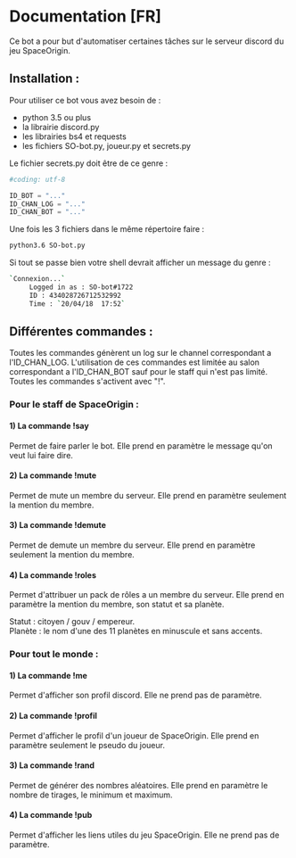 # Documentation [FR]

Ce bot a pour but d'automatiser certaines tâches sur le serveur discord du jeu SpaceOrigin.


## Installation :

Pour utiliser ce bot vous avez besoin de :
* python 3.5 ou plus
* la librairie discord.py
* les librairies bs4 et requests
* les fichiers SO-bot.py, joueur.py et secrets.py

Le fichier secrets.py doit être de ce genre :  
```python
#coding: utf-8

ID_BOT = "..."
ID_CHAN_LOG = "..."
ID_CHAN_BOT = "..."
``` 

Une fois les 3 fichiers dans le même répertoire faire :  
```sh
python3.6 SO-bot.py
```

Si tout se passe bien votre shell devrait afficher un message du genre :  
```sh
`Connexion...`
     Logged in as : SO-bot#1722
     ID : 434028726712532992
     Time : `20/04/18  17:52`
```

## Différentes commandes :

Toutes les commandes génèrent un log sur le channel correspondant a l'ID_CHAN_LOG. L'utilisation de ces commandes est limitée au salon correspondant a l'ID_CHAN_BOT sauf pour le staff qui n'est pas limité. Toutes les commandes s'activent avec "!".

### Pour le staff de SpaceOrigin :

#### 1) La commande !say

Permet de faire parler le bot.
Elle prend en paramètre le message qu'on veut lui faire dire.

#### 2) La commande !mute 

Permet de mute un membre du serveur.
Elle prend en paramètre seulement la mention du membre.

#### 3) La commande !demute

Permet de demute un membre du serveur.
Elle prend en paramètre seulement la mention du membre.

#### 4) La commande !roles 

Permet d'attribuer un pack de rôles a un membre du serveur.
Elle prend en paramètre la mention du membre, son statut et sa planète.

Statut : citoyen / gouv / empereur.  
Planète : le nom d'une des 11 planètes en minuscule et sans accents.

### Pour tout le monde : 

#### 1) La commande !me

Permet d'afficher son profil discord.
Elle ne prend pas de paramètre.

#### 2) La commande !profil 

Permet d'afficher le profil d'un joueur de SpaceOrigin.
Elle prend en paramètre seulement le pseudo du joueur.

#### 3) La commande !rand

Permet de générer des nombres aléatoires.
Elle prend en paramètre le nombre de tirages, le minimum et maximum.

#### 4) La commande !pub  

Permet d'afficher les liens utiles du jeu SpaceOrigin.
Elle ne prend pas de paramètre.



